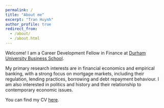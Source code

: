 ```yaml
---
permalink: /
title: "About me"
excerpt: "Tran Huynh"
author_profile: true
redirect_from: 
  - /about/
  - /about.html
---
```



Welcome! I am a Career Development Fellow in Finance at [Durham University Business School](https://www.durham.ac.uk/business/). 

My primary research interests are in financial economics and empirical banking, with a strong focus on mortgage markets, including their regulation, lending practices, borrowing and debt repayment behaviour. I am also interested in politics and history and their relationship to contemporary economic issues.

You can find my CV [here](https://tranhuynh23.github.io/files/CV_Tran_Huynh.pdf).
